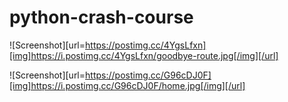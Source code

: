 # python-crash-course

![Screenshot][url=https://postimg.cc/4YgsLfxn][img]https://i.postimg.cc/4YgsLfxn/goodbye-route.jpg[/img][/url]

![Screenshot][url=https://postimg.cc/G96cDJ0F][img]https://i.postimg.cc/G96cDJ0F/home.jpg[/img][/url]
